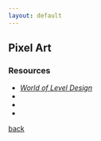 ```yaml
---
layout: default
---
```


## Pixel Art

### Resources

* _[World of Level Design](https://www.worldofleveldesign.com/)_
* _[]()_
* _[]()_
* _[]()_


[back](../)